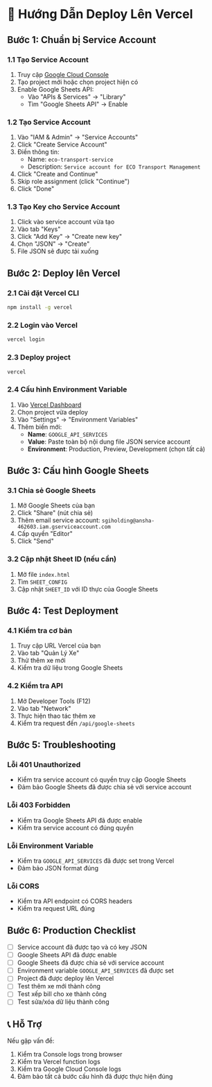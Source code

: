 # 🚀 Hướng Dẫn Deploy Lên Vercel

## Bước 1: Chuẩn bị Service Account

### 1.1 Tạo Service Account
1. Truy cập [Google Cloud Console](https://console.cloud.google.com/)
2. Tạo project mới hoặc chọn project hiện có
3. Enable Google Sheets API:
   - Vào "APIs & Services" → "Library"
   - Tìm "Google Sheets API" → Enable

### 1.2 Tạo Service Account
1. Vào "IAM & Admin" → "Service Accounts"
2. Click "Create Service Account"
3. Điền thông tin:
   - Name: `eco-transport-service`
   - Description: `Service account for ECO Transport Management`
4. Click "Create and Continue"
5. Skip role assignment (click "Continue")
6. Click "Done"

### 1.3 Tạo Key cho Service Account
1. Click vào service account vừa tạo
2. Vào tab "Keys"
3. Click "Add Key" → "Create new key"
4. Chọn "JSON" → "Create"
5. File JSON sẽ được tải xuống

## Bước 2: Deploy lên Vercel

### 2.1 Cài đặt Vercel CLI
```bash
npm install -g vercel
```

### 2.2 Login vào Vercel
```bash
vercel login
```

### 2.3 Deploy project
```bash
vercel
```

### 2.4 Cấu hình Environment Variable
1. Vào [Vercel Dashboard](https://vercel.com/dashboard)
2. Chọn project vừa deploy
3. Vào "Settings" → "Environment Variables"
4. Thêm biến mới:
   - **Name**: `GOOGLE_API_SERVICES`
   - **Value**: Paste toàn bộ nội dung file JSON service account
   - **Environment**: Production, Preview, Development (chọn tất cả)

## Bước 3: Cấu hình Google Sheets

### 3.1 Chia sẻ Google Sheets
1. Mở Google Sheets của bạn
2. Click "Share" (nút chia sẻ)
3. Thêm email service account: `sgiholding@ansha-462603.iam.gserviceaccount.com`
4. Cấp quyền "Editor"
5. Click "Send"

### 3.2 Cập nhật Sheet ID (nếu cần)
1. Mở file `index.html`
2. Tìm `SHEET_CONFIG`
3. Cập nhật `SHEET_ID` với ID thực của Google Sheets

## Bước 4: Test Deployment

### 4.1 Kiểm tra cơ bản
1. Truy cập URL Vercel của bạn
2. Vào tab "Quản Lý Xe"
3. Thử thêm xe mới
4. Kiểm tra dữ liệu trong Google Sheets

### 4.2 Kiểm tra API
1. Mở Developer Tools (F12)
2. Vào tab "Network"
3. Thực hiện thao tác thêm xe
4. Kiểm tra request đến `/api/google-sheets`

## Bước 5: Troubleshooting

### Lỗi 401 Unauthorized
- Kiểm tra service account có quyền truy cập Google Sheets
- Đảm bảo Google Sheets đã được chia sẻ với service account

### Lỗi 403 Forbidden
- Kiểm tra Google Sheets API đã được enable
- Kiểm tra service account có đúng quyền

### Lỗi Environment Variable
- Kiểm tra `GOOGLE_API_SERVICES` đã được set trong Vercel
- Đảm bảo JSON format đúng

### Lỗi CORS
- Kiểm tra API endpoint có CORS headers
- Kiểm tra request URL đúng

## Bước 6: Production Checklist

- [ ] Service account đã được tạo và có key JSON
- [ ] Google Sheets API đã được enable
- [ ] Google Sheets đã được chia sẻ với service account
- [ ] Environment variable `GOOGLE_API_SERVICES` đã được set
- [ ] Project đã được deploy lên Vercel
- [ ] Test thêm xe mới thành công
- [ ] Test xếp bill cho xe thành công
- [ ] Test sửa/xóa dữ liệu thành công

## 📞 Hỗ Trợ

Nếu gặp vấn đề:
1. Kiểm tra Console logs trong browser
2. Kiểm tra Vercel function logs
3. Kiểm tra Google Cloud Console logs
4. Đảm bảo tất cả bước cấu hình đã được thực hiện đúng
